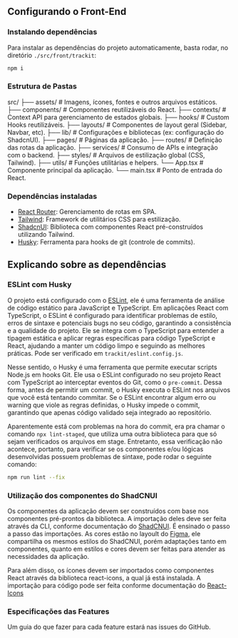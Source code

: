 ## Configurando o Front-End
### Instalando dependências

Para instalar as dependências do projeto automaticamente, basta rodar, no diretório `./src/front/trackit`:

```bash
npm i
```

### Estrutura de Pastas

src/
├── assets/       # Imagens, ícones, fontes e outros arquivos estáticos.
├── components/   # Componentes reutilizáveis do React.
├── contexts/     # Context API para gerenciamento de estados globais.
├── hooks/        # Custom Hooks reutilizáveis.
├── layouts/      # Componentes de layout geral (Sidebar, Navbar, etc).
├── lib/          # Configurações e bibliotecas (ex: configuração do ShadcnUI).
├── pages/        # Páginas da aplicação.
├── routes/       # Definição das rotas da aplicação.
├── services/     # Consumo de APIs e integração com o backend.
├── styles/       # Arquivos de estilização global (CSS, Tailwind).
├── utils/        # Funções utilitárias e helpers.
└── App.tsx       # Componente principal da aplicação.
└── main.tsx      # Ponto de entrada do React.

### Dependências instaladas

- [React Router](https://reactrouter.com/home): Gerenciamento de rotas em SPA.
- [Tailwind](https://tailwindcss.com/): Framework de utilitários CSS para estilização.
- [ShadcnUI](https://ui.shadcn.com/): Biblioteca com componentes React pré-construídos utilizando Tailwind.
- [Husky](https://typicode.github.io/husky/): Ferramenta para hooks de git (controle de commits).

## Explicando sobre as dependências

### ESLint com Husky

O projeto está configurado com o [ESLint](https://eslint.org/docs/latest/), ele é uma ferramenta de análise de código estático para JavaScript e TypeScript. Em aplicações React com TypeScript, o ESLint é configurado para identificar problemas de estilo, erros de sintaxe e potenciais bugs no seu código, garantindo a consistência e a qualidade do projeto. Ele se integra com o TypeScript para entender a tipagem estática e aplicar regras específicas para código TypeScript e React, ajudando a manter um código limpo e seguindo as melhores práticas. Pode ser verificado em `trackit/eslint.config.js`.

Nesse sentido, o Husky é uma ferramenta que permite executar scripts Node.js em hooks Git. Ele usa o ESLint configurado no seu projeto React com TypeScript ao interceptar eventos do Git, como o `pre-commit`. Dessa forma, antes de permitir um commit, o Husky executa o ESLint nos arquivos que você está tentando commitar. Se o ESLint encontrar algum erro ou warning que viole as regras definidas, o Husky impede o commit, garantindo que apenas código validado seja integrado ao repositório.

Aparentemente está com problemas na hora do commit, era pra chamar o comando `npx lint-staged`, que utiliza uma outra biblioteca para que só sejam verificados os arquivos em stage. Entretanto, essa verificação não acontece, portanto, para verificar se os componentes e/ou lógicas desenvolvidas possuem problemas de sintaxe, pode rodar o seguinte comando:

```bash
npm run lint --fix
```
### Utilização dos componentes do ShadCNUI

Os componentes da aplicação devem ser construídos com base nos componentes pré-prontos da biblioteca. A importação deles deve ser feita através da CLI, conforme documentação do [ShadCNUI](https://ui.shadcn.com/docs/componentS/). É ensinado o passo a passo das importações. As cores estão no layoult do [Figma](https://www.figma.com/design/mQ01IKXNd8l9l0xQwxCgcQ/wireframe-trackit?node-id=0-1&t=2bcxI0IfRlNEfzNN-1), ele compartilha os mesmos estilos do ShadCNUI, porém adaptações tanto em componentes, quanto em estilos e cores devem ser feitas para atender as necessidades da aplicação.

Para além disso, os ícones devem ser importados como componentes React através da biblioteca react-icons, a qual já está instalada. A importação para código pode ser feita conforme documentação do [React-Icons](https://react-icons.github.io/react-icons/)

### Especificações das Features

Um guia do que fazer para cada feature estará nas issues do GitHub.